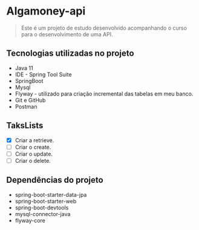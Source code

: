 # Algamoney-api

> Este é um projeto de estudo desenvolvido acompanhando o curso para o desenvolvimento de uma API.
## Tecnologias utilizadas no projeto
* Java 11
* IDE - Spring Tool Suite
* SpringBoot
* Mysql
* Flyway - utilizado para criação incremental das tabelas em meu banco.
* Git e GitHub
* Postman

## TaksLists
- [x] Criar a retrieve.
- [ ] Criar o create.
- [ ] Criar o update.
- [ ] Criar o delete.

## Dependências do projeto
* spring-boot-starter-data-jpa
* spring-boot-starter-web
* spring-boot-devtools
* mysql-connector-java
* flyway-core
